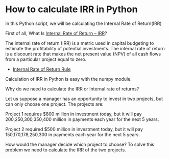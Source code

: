 # How to calculate IRR in Python

In this Python script, we will be calculating the Internal Rate of Return(IRR)

First of all, What Is [Internal Rate of Return – IRR](https://www.investopedia.com/terms/i/irr.asp)? 

The internal rate of return (IRR) is a metric used in capital budgeting to estimate the profitability of potential investments. The internal rate of return is a discount rate that makes the net present value (NPV) of all cash flows from a particular project equal to zero.

- [Internal Rate of Return Rule](https://www.investopedia.com/terms/i/internal-rate-of-return-rule.asp)

Calculation of IRR in Python is easy with the numpy module.

Why do we need to calculate the IRR or Internal rate of returns?

Let us suppose a manager has an opportunity to invest in two projects, but can only choose one project. The projects are:

Project 1 requires $800 million in investment today, but it will pay 200,250,300,350,400 million in payments each year for the next 5 years.

Project 2 required $500 million in investment today, but it will pay 150,170,178,250,300 in payments each year for the next 5 years.

How would the manager decide which project to choose? To solve this problem we need to calculate the IRR of the two projects. 
